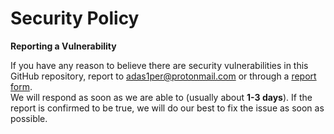 # Security Policy

**Reporting a Vulnerability**

If you have any reason to believe there are security vulnerabilities in this GitHub repository, report to [adas1per@protonmail.com](mailto:adas1per@protonmail.com) or through a [report form](https://github.com/adamperkowski/hubit/security/advisories/new).
<br>We will respond as soon as we are able to (usually about **1-3 days**). If the report is confirmed to be true, we will do our best to fix the issue as soon as possible.
